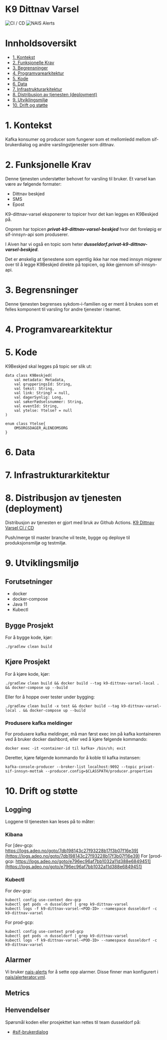 # K9 Dittnav Varsel

![CI / CD](https://github.com/navikt/https://github.com/navikt/k9-dittnav-varsel/actions/workflows/CI%20/%20CD/badge.svg)
![NAIS Alerts](https://github.com/navikt/https://github.com/navikt/k9-dittnav-varsel/actions/workflows/Alerts/badge.svg)

# Innholdsoversikt
* [1. Kontekst](#1-kontekst)
* [2. Funksjonelle Krav](#2-funksjonelle-krav)
* [3. Begrensninger](#3-begrensninger)
* [4. Programvarearkitektur](#5-programvarearkitektur)
* [5. Kode](#6-kode)
* [6. Data](#7-data)
* [7. Infrastrukturarkitektur](#8-infrastrukturarkitektur)
* [8. Distribusjon av tjenesten (deployment)](#9-distribusjon-av-tjenesten-deployment)
* [9. Utviklingsmiljø](#10-utviklingsmilj)
* [10. Drift og støtte](#11-drift-og-sttte)

# 1. Kontekst
Kafka konsumer og producer som fungerer som et mellomledd mellom sif-brukerdialog og andre varslingstjenester som dittnav.

# 2. Funksjonelle Krav
Denne tjenesten understøtter behovet for varsling til bruker.
Et varsel kan være av følgende formater:
* Dittnav beskjed
* SMS
* Epost

K9-dittnav-varsel eksponerer to topicer hvor det kan legges en K9Beskjed på.

Onprem har topicen **_privat-k9-dittnav-varsel-beskjed_** hvor det foreløpig er sif-innsyn-api som produserer.

I Aiven har vi også en topic som heter **_dusseldorf.privat-k9-dittnav-varsel-beskjed_**.

Det er ønskelig at tjenestene som egentlig ikke har noe med innsyn migrerer over til å legge
K9Beskjed direkte på topicen, og ikke gjennom sif-innsyn-api.

# 3. Begrensninger
Denne tjenesten begrenses sykdom-i-familien og er ment å brukes som et felles komponent til varsling for andre tjenester i teamet.

# 4. Programvarearkitektur

# 5. Kode
K9Beskjed skal legges på topic ser slik ut:
```
data class K9Beskjed(
    val metadata: Metadata,
    val grupperingsId: String,
    val tekst: String,
    val link: String? = null,
    val dagerSynlig: Long,
    val søkerFødselsnummer: String,
    val eventId: String,
    val ytelse: Ytelse? = null
)

enum class Ytelse{
    OMSORGSDAGER_ALENEOMSORG
}
```


# 6. Data

# 7. Infrastrukturarkitektur



# 8. Distribusjon av tjenesten (deployment)
Distribusjon av tjenesten er gjort med bruk av Github Actions.
[K9 Dittnav Varsel CI / CD](https://github.com/navikt/k9-dittnav-varsel/actions)

Push/merge til master branche vil teste, bygge og deploye til produksjonsmiljø og testmiljø.

# 9. Utviklingsmiljø
## Forutsetninger
* docker
* docker-compose
* Java 11
* Kubectl

## Bygge Prosjekt
For å bygge kode, kjør:

```shell script
./gradlew clean build
```

## Kjøre Prosjekt
For å kjøre kode, kjør:

```shell script
./gradlew clean build && docker build --tag k9-dittnav-varsel-local . && docker-compose up --build
```

Eller for å hoppe over tester under bygging:
```shell script
./gradlew clean build -x test && docker build --tag k9-dittnav-varsel-local . && docker-compose up --build
```

### Produsere kafka meldinger
For produsere kafka meldinger, må man først exec inn på kafka kontaineren ved å bruker docker dashbord, eller ved å kjøre følgende kommando:
```shell script
docker exec -it <container-id til kafka> /bin/sh; exit
```

Deretter, kjøre følgende kommando for å koble til kafka instansen:
```shell script
kafka-console-producer --broker-list localhost:9092 --topic privat-sif-innsyn-mottak --producer.config=$CLASSPATH/producer.properties
```

# 10. Drift og støtte
## Logging
Loggene til tjenesten kan leses på to måter:

### Kibana
For [dev-gcp: https://logs.adeo.no/goto/7db198143c27f93228b17f3b07f16e39](https://logs.adeo.no/goto/7db198143c27f93228b17f3b07f16e39)
For [prod-gcp: https://logs.adeo.no/goto/e796ec96af7bb1032a11d388e6849451](https://logs.adeo.no/goto/e796ec96af7bb1032a11d388e6849451)

### Kubectl
For dev-gcp:
```shell script
kubectl config use-context dev-gcp
kubectl get pods -n dusseldorf | grep k9-dittnav-varsel
kubectl logs -f k9-dittnav-varsel-<POD-ID> --namespace dusseldorf -c k9-dittnav-varsel
```

For prod-gcp:
```shell script
kubectl config use-context prod-gcp
kubectl get pods -n dusseldorf | grep k9-dittnav-varsel
kubectl logs -f k9-dittnav-varsel-<POD-ID> --namespace dusseldorf -c k9-dittnav-varsel
```

## Alarmer
Vi bruker [nais-alerts](https://doc.nais.io/observability/alerts) for å sette opp alarmer. Disse finner man konfigurert i [nais/alerterator.yml](nais/alerterator.yml).

## Metrics

## Henvendelser
Spørsmål koden eller prosjekttet kan rettes til team dusseldorf på:
* [\#sif-brukerdialog](https://nav-it.slack.com/archives/CQ7QKSHJR)


